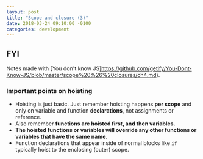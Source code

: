 ```yaml
---
layout: post
title: "Scope and closure (3)"
date: 2018-03-24 09:10:00 -0100
categories: development
---
```


## FYI
Notes made with [You don't know JS]https://github.com/getify/You-Dont-Know-JS/blob/master/scope%20%26%20closures/ch4.md).

### Important points on hoisting
* Hoisting is just basic. Just remember hoisting happens **per scope** and only on variable and function **declarations**, not assignments or reference.
* Also remember **functions are hoisted first, and then variables.**
* **The hoisted functions or variables will override any other functions or variables that have the same name.**
* Function declarations that appear inside of normal blocks like `if` typically hoist to the enclosing (outer) scope.